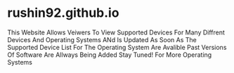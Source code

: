 # rushin92.github.io
This Website Allows Veiwers To View Supported Devices For Many Diffrent Devices And Operating Systems ANd Is Updated As Soon As The Supported Device List For The Operating System Are Avalible 
Past Versions Of Software Are Allways Being Added Stay Tuned! For More Operating Systems
